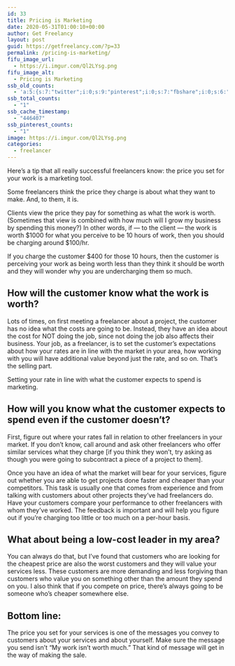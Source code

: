 ```yaml
---
id: 33
title: Pricing is Marketing
date: 2020-05-31T01:00:10+00:00
author: Get Freelancy
layout: post
guid: https://getfreelancy.com/?p=33
permalink: /pricing-is-marketing/
fifu_image_url:
  - https://i.imgur.com/Ql2LYsg.png
fifu_image_alt:
  - Pricing is Marketing
ssb_old_counts:
  - 'a:5:{s:7:"twitter";i:0;s:9:"pinterest";i:0;s:7:"fbshare";i:0;s:6:"reddit";i:0;s:6:"tumblr";i:0;}'
ssb_total_counts:
  - "1"
ssb_cache_timestamp:
  - "446407"
ssb_pinterest_counts:
  - "1"
image: https://i.imgur.com/Ql2LYsg.png
categories:
  - freelancer
---
```

Here’s a tip that all really successful freelancers know: the price you set for your work is a marketing tool.

Some freelancers think the price they charge is about what they want to make. And, to them, it is.

Clients view the price they pay for something as what the work is worth. (Sometimes that view is combined with how much will I grow my business by spending this money?) In other words, if — to the client — the work is worth $1000 for what you perceive to be 10 hours of work, then you should be charging around $100/hr.

If you charge the customer $400 for those 10 hours, then the customer is perceiving your work as being worth less than they think it should be worth and they will wonder why you are undercharging them so much.

## 

## How will the customer know what the work is worth?

Lots of times, on first meeting a freelancer about a project, the customer has no idea what the costs are going to be. Instead, they have an idea about the cost for NOT doing the job, since not doing the job also affects their business. Your job, as a freelancer, is to set the customer’s expectations about how your rates are in line with the market in your area, how working with you will have additional value beyond just the rate, and so on. That’s the selling part.

Setting your rate in line with what the customer expects to spend is marketing.

## 

## How will you know what the customer expects to spend even if the customer doesn’t?

First, figure out where your rates fall in relation to other freelancers in your market. If you don’t know, call around and ask other freelancers who offer similar services what they charge [if you think they won’t, try asking as though you were going to subcontract a piece of a project to them].

Once you have an idea of what the market will bear for your services, figure out whether you are able to get projects done faster and cheaper than your competitors. This task is usually one that comes from experience and from talking with customers about other projects they’ve had freelancers do. Have your customers compare your performance to other freelancers with whom they’ve worked. The feedback is important and will help you figure out if you’re charging too little or too much on a per-hour basis.

## 

## What about being a low-cost leader in my area?

You can always do that, but I’ve found that customers who are looking for the cheapest price are also the worst customers and they will value your services less. These customers are more demanding and less forgiving than customers who value you on something other than the amount they spend on you. I also think that if you compete on price, there’s always going to be someone who’s cheaper somewhere else.

## Bottom line:

The price you set for your services is one of the messages you convey to customers about your services and about yourself. Make sure the message you send isn’t “My work isn’t worth much.” That kind of message will get in the way of making the sale.